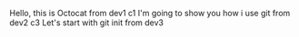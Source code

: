 Hello, this is Octocat from dev1 c1
I'm going to show you how i use git from dev2 c3
Let's start with git init from dev3
